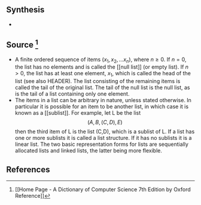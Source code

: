 ## Synthesis
- 
## Source [^1]
- A finite ordered sequence of items $\left(x_{1}, x_{2}, \ldots x_{n}\right)$, where $n \geq 0$. If $n=0$, the list has no elements and is called the [[null list]] (or empty list). If $n>0$, the list has at least one element, $x_{1}$, which is called the head of the list (see also HEADER). The list consisting of the remaining items is called the tail of the original list. The tail of the null list is the null list, as is the tail of a list containing only one element. 
- The items in a list can be arbitrary in nature, unless stated otherwise. In particular it is possible for an item to be another list, in which case it is known as a [[sublist]]. For example, let L be the list$$(A,B,(C,D),E)$$then the third item of L is the list (C,D), which is a sublist of L. If a list has one or more sublists it is called a list structure. If it has no sublists it is a linear list. The two basic representation forms for lists are sequentially allocated lists and linked lists, the latter being more flexible.
## References

[^1]: [[Home Page - A Dictionary of Computer Science 7th Edition by Oxford Reference]]